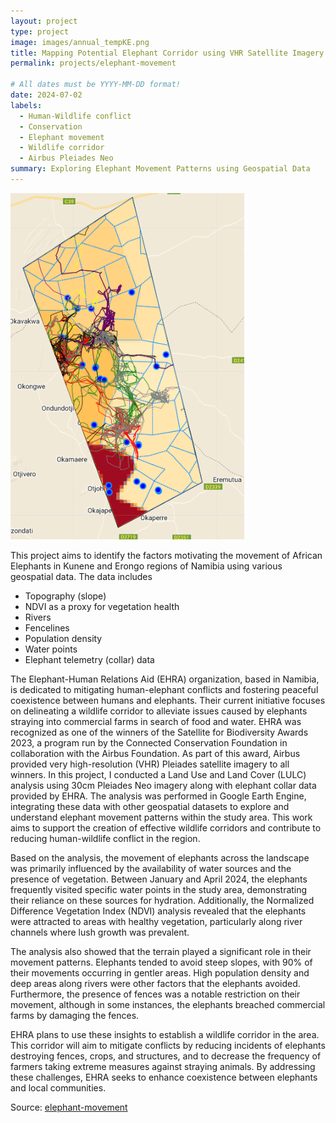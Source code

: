 ```yaml
---
layout: project
type: project
image: images/annual_tempKE.png
title: Mapping Potential Elephant Corridor using VHR Satellite Imagery and Telemetry Data
permalink: projects/elephant-movement

# All dates must be YYYY-MM-DD format!
date: 2024-07-02
labels:
  - Human-Wildlife conflict
  - Conservation
  - Elephant movement
  - Wildlife corridor
  - Airbus Pleiades Neo
summary: Exploring Elephant Movement Patterns using Geospatial Data
---
```

<img class="ui medium right floated rounded image" src="../images/elephant-movement.png">

This project aims to identify the factors motivating the movement of African Elephants in Kunene and Erongo regions of Namibia using various geospatial data. The data includes
- Topography (slope)
- NDVI as a proxy for vegetation health
- Rivers
- Fencelines
- Population density
- Water points
- Elephant telemetry (collar) data

The Elephant-Human Relations Aid (EHRA) organization, based in Namibia, is dedicated to mitigating human-elephant conflicts and fostering peaceful coexistence between humans and elephants. Their current initiative focuses on delineating a wildlife corridor to alleviate issues caused by elephants straying into commercial farms in search of food and water.
EHRA was recognized as one of the winners of the Satellite for Biodiversity Awards 2023, a program run by the Connected Conservation Foundation in collaboration with the Airbus Foundation. As part of this award, Airbus provided very high-resolution (VHR) Pleiades satellite imagery to all winners.
In this project, I conducted a Land Use and Land Cover (LULC) analysis using 30cm Pleiades Neo imagery along with elephant collar data provided by EHRA. The analysis was performed in Google Earth Engine, integrating these data with other geospatial datasets to explore and understand elephant movement patterns within the study area. This work aims to support the creation of effective wildlife corridors and contribute to reducing human-wildlife conflict in the region.

Based on the analysis, the movement of elephants across the landscape was primarily influenced by the availability of water sources and the presence of vegetation. Between January and April 2024, the elephants frequently visited specific water points in the study area, demonstrating their reliance on these sources for hydration. Additionally, the Normalized Difference Vegetation Index (NDVI) analysis revealed that the elephants were attracted to areas with healthy vegetation, particularly along river channels where lush growth was prevalent.

The analysis also showed that the terrain played a significant role in their movement patterns. Elephants tended to avoid steep slopes, with 90% of their movements occurring in gentler areas. High population density and deep areas along rivers were other factors that the elephants avoided. Furthermore, the presence of fences was a notable restriction on their movement, although in some instances, the elephants breached commercial farms by damaging the fences.

EHRA plans to use these insights to establish a wildlife corridor in the area. This corridor will aim to mitigate conflicts by reducing incidents of elephants destroying fences, crops, and structures, and to decrease the frequency of farmers taking extreme measures against straying animals. By addressing these challenges, EHRA seeks to enhance coexistence between elephants and local communities.

Source: <a href="https://github.com/japhethkimeu/elephant-movement"><i class="large github icon"></i>elephant-movement</a>
